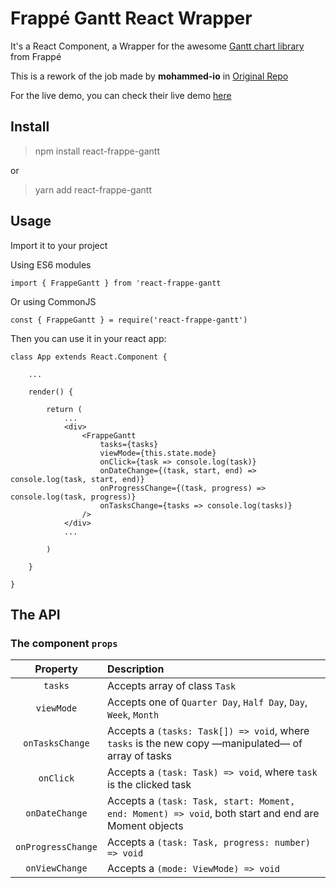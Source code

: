 # Frappé Gantt React Wrapper

It's a React Component, a Wrapper for the awesome [Gantt chart library](https://github.com/frappe/gantt) from Frappé

This is a rework of the job made by **mohammed-io** in [Original Repo](https://github.com/mohammed-io/frappe-gantt-react)

For the live demo, you can check their live demo [here](https://frappe.github.io/gantt/)

## Install

> npm install react-frappe-gantt

or

> yarn add react-frappe-gantt

## Usage

Import it to your project

Using ES6 modules

`import { FrappeGantt } from 'react-frappe-gantt`

Or using CommonJS

`const { FrappeGantt } = require('react-frappe-gantt')`

Then you can use it in your react app:

    class App extends React.Component {

        ...

        render() {

            return (
                ...
                <div>
                    <FrappeGantt
                        tasks={tasks}
                        viewMode={this.state.mode}
                        onClick={task => console.log(task)}
                        onDateChange={(task, start, end) => console.log(task, start, end)}
                        onProgressChange={(task, progress) => console.log(task, progress)}
                        onTasksChange={tasks => console.log(tasks)}
                    />
                </div>
                ...

            )

        }

    }

## The API

### The component `props`

|      Property      | Description                                                                                         |
| :----------------: | :-------------------------------------------------------------------------------------------------- |
|      `tasks`       | Accepts array of class `Task`                                                                       |
|     `viewMode`     | Accepts one of `Quarter Day`, `Half Day`, `Day`, `Week`, `Month`                                    |
|  `onTasksChange`   | Accepts a `(tasks: Task[]) => void`, where `tasks` is the new copy —manipulated— of array of tasks  |
|     `onClick`      | Accepts a `(task: Task) => void`, where `task` is the clicked task                                  |
|   `onDateChange`   | Accepts a `(task: Task, start: Moment, end: Moment) => void`, both start and end are Moment objects |
| `onProgressChange` | Accepts a `(task: Task, progress: number) => void`                                                  |
|   `onViewChange`   | Accepts a `(mode: ViewMode) => void`                                                                |
